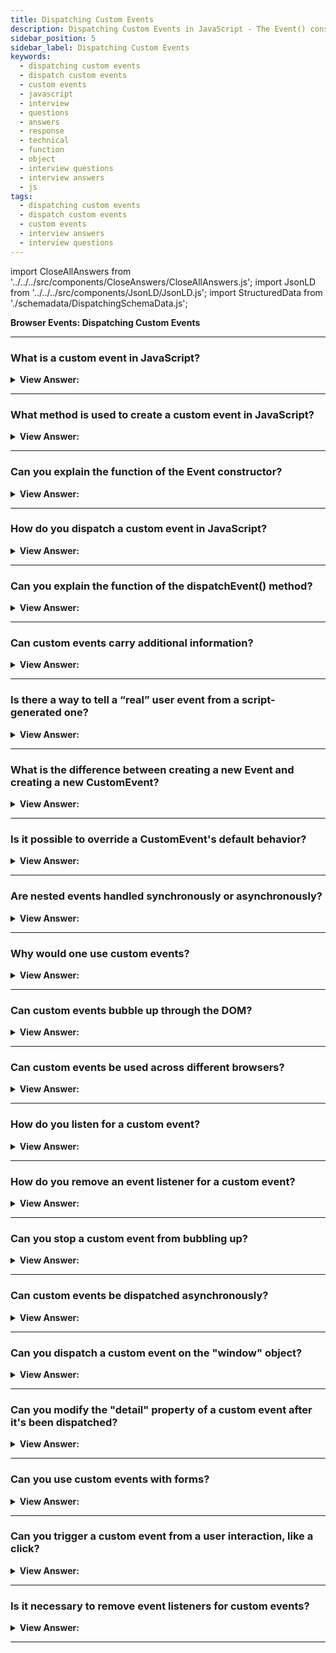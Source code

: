 ```yaml
---
title: Dispatching Custom Events
description: Dispatching Custom Events in JavaScript - The Event() constructor creates a new Event. - JavaScript Interview Questions & Answers
sidebar_position: 5
sidebar_label: Dispatching Custom Events
keywords:
  - dispatching custom events
  - dispatch custom events
  - custom events
  - javascript
  - interview
  - questions
  - answers
  - response
  - technical
  - function
  - object
  - interview questions
  - interview answers
  - js
tags:
  - dispatching custom events
  - dispatch custom events
  - custom events
  - interview answers
  - interview questions
---
```


import CloseAllAnswers from '../../../src/components/CloseAnswers/CloseAllAnswers.js';
import JsonLD from '../../../src/components/JsonLD/JsonLD.js';
import StructuredData from './schemadata/DispatchingSchemaData.js';

<JsonLD data={StructuredData} />

<head>
  <title>Dispatching Custom Events | JavaScript Phone Interview</title>
</head>

**Browser Events: Dispatching Custom Events**

<CloseAllAnswers />

---

### What is a custom event in JavaScript?

<details>
  <summary><strong>View Answer:</strong></summary>
  <div>
  <div><strong>Interview Response:</strong> A custom event is a user-defined event that can be created and dispatched to perform actions not covered by built-in events.
  </div>
  </div>
</details>

---

### What method is used to create a custom event in JavaScript?

<details>
  <summary><strong>View Answer:</strong></summary>
  <div>
  <div><strong>Interview Response:</strong> The CustomEvent() constructor is used to create and initialize custom events in JavaScript. You can then dispatch these events using the dispatchEvent() method.
  </div><br />
  <div><strong className="codeExample">Code Example:</strong><br /><br />

  <div></div>

You can create custom events in JavaScript using the `CustomEvent` constructor. This allows you to define your own events that can carry custom data.

```javascript
// Create a custom event with the name 'myEvent'
let myEvent = new CustomEvent('myEvent', {
  detail: {
    message: 'This is my custom event!'
  }
});

// Dispatch the event
document.dispatchEvent(myEvent);
```

In this example, 'myEvent' is a custom event that carries data in its `detail` property. The data can be anything you want - in this case, an object with a `message` property.

You can listen for the custom event just like you would with standard events:

```javascript
document.addEventListener('myEvent', function(event) {
  console.log(event.detail.message); // Logs 'This is my custom event!'
});
```

When the 'myEvent' event is dispatched, the event listener logs the message stored in the event's `detail` property.

  </div>
  </div>
</details>

---

### Can you explain the function of the Event constructor?

<details>
  <summary><strong>View Answer:</strong></summary>
  <div>
  <div><strong>Interview Response:</strong> The Event() constructor creates a new Event. We can create custom events or act on built-in events, such as click, mousedown, etc. There are two arguments the event type (custom or built-in) and the options. The type is a DOMString representing the name of the event. The second argument is the option that includes the bubble, cancelable, and compose option properties, all set to false by default.</div><br />
  <div><strong>Technical Response:</strong> Built-in event classes form a hierarchy, like DOM element classes. The root is the built-in Event class, and the Event() constructor creates a new Event. We can create custom events or act on built-in events, such as click, mousedown, etc. There are two arguments the event type (custom or built-in) and the options. The type is a DOMString representing the name of the event. The second argument is the option that includes the bubble, cancelable, and composes option properties. Bubbles is a Boolean value that indicates whether the event bubbles; the default value is false. Cancelable is a Boolean that indicates whether or not the event cancels out. Composed is a Boolean that indicates whether the event triggers listeners outside of a shadow root, set to false by default.
  </div><br />
  <div><strong className="codeExample">Code Example:</strong><br /><br />

<strong>Syntax: </strong> const event = new Event("look", &#123;"bubbles":true, "cancelable":false&#125;);<br /><br />

  <div></div>

```js
// create a look event that bubbles up and cannot be canceled
const evt = new Event('look', { bubbles: true, cancelable: false });
document.dispatchEvent(evt);

// event can be dispatched from any element, not only the document
myDiv.dispatchEvent(evt);
```

  </div>
  </div>
</details>

---

### How do you dispatch a custom event in JavaScript?

<details>
  <summary><strong>View Answer:</strong></summary>
  <div>
  <div><strong>Interview Response:</strong> In JavaScript, a custom event is dispatched using the dispatchEvent() method.
  </div><br />
  <div><strong className="codeExample">Code Example:</strong><br /><br />

  <div></div>

```javascript
let event = new CustomEvent('myEvent', {detail: {key: 'value'}});
document.dispatchEvent(event);
```

This code creates and dispatches a custom event named 'myEvent'.

  </div>
  </div>
</details>

---

### Can you explain the function of the dispatchEvent() method?

<details>
  <summary><strong>View Answer:</strong></summary>
  <div>
  <div><strong>Interview Response:</strong> The `dispatchEvent()` method is used to dispatch an event to a target element. It triggers all listeners for that event type and returns a boolean indicating if the event was cancelled. After an event object gets created, we should “run” it on an element using the call elem.dispatchEvent(event). Then handlers react to it as if it were a regular browser event. If the event was created with the bubbles flag, it bubbles up.
    </div><br />
  <div><strong className="codeExample">Code Example:</strong><br /><br />

<strong>Syntax: </strong> elem.dispatchEvent(event);<br /><br />

  <div></div>

```html
<button id="elem" onclick="alert('Click!');">Auto-click</button>

<script>
  let event = new Event('click');
  elem.dispatchEvent(event);
</script>
```

  </div>
  </div>
</details>

---

### Can custom events carry additional information?

<details>
  <summary><strong>View Answer:</strong></summary>
  <div>
  <div><strong>Interview Response:</strong> Yes, custom events in JavaScript can carry additional information in the `detail` property when they're created with the `CustomEvent` constructor. This `detail` property can hold any kind of data.
  </div><br />
  <div><strong className="codeExample">Code Example:</strong><br /><br />

  <div></div>

```javascript
// Create a custom event 'userLogin' with additional data
let userLoginEvent = new CustomEvent('userLogin', {
  detail: {
    username: 'JohnDoe',
    timestamp: new Date()
  }
});

// Dispatch the event
document.dispatchEvent(userLoginEvent);
```

And then, you can listen for this event and access the data like this:

```javascript
// Listen for 'userLogin' event
document.addEventListener('userLogin', function(event) {
  console.log(`User ${event.detail.username} logged in at ${event.detail.timestamp}`);
});
```

In this example, when the 'userLogin' event is dispatched, the username and timestamp stored in the event's `detail` property are logged to the console.

  </div>
  </div>
</details>

---

### Is there a way to tell a “real” user event from a script-generated one?

<details>
  <summary><strong>View Answer:</strong></summary>
  <div>
  <div><strong>Interview Response:</strong> Yes, the isTrusted read-only property of the Event interface is a Boolean that is true when a user action generates the event and false when the event was created or modified by a script or dispatched via dispatchEvent() method.
    </div><br />
  <div><strong className="codeExample">Code Example:</strong><br /><br />

<strong>Syntax: </strong> let eventIsTrusted = event.isTrusted;<br /><br />

  <div></div>

```js
if (e.isTrusted) {
  /* The event is trusted */
} else {
  /* The event is not trusted */
}
```

  </div>
  </div>
</details>

---

### What is the difference between creating a new Event and creating a new CustomEvent?

<details>
  <summary><strong>View Answer:</strong></summary>
  <div>
  <div><strong>Interview Response:</strong> The CustomEvent constructor extends the Event constructor, adding the detail property, which allows passing custom data and aiding in resolving conflicts. The Event constructor doesn't have this additional functionality. In this case, it is the recommended approach. Besides, the event class describes “what kind of event” it is, and if the event is custom, we should use CustomEvent to be clear about it.</div><br />
  <div><strong>Technical Response:</strong> Technically, CustomEvent is the same as Event, with one exception. In the second argument (object), we can add property details for any custom information we want to pass with the event. The detail property can have any data. Technically we could live without it because we can assign any properties to a regular new Event object after its creation. But CustomEvent provides the unique detail field to evade conflicts with other event properties. In this case, it is the recommended approach. Besides, the event class describes “what kind of event” it is, and if the event is custom, we should use CustomEvent to be clear about it.
  </div><br />
  <div><strong className="codeExample">Code Example:</strong><br /><br />

  <div></div>

```html
<h1 id="elem">Hello for John!</h1>

<script>
  // additional details come with the event to the handler
  elem.addEventListener('hello', function (event) {
    alert(event.detail.name);
  });

  elem.dispatchEvent(
    new CustomEvent('hello', {
      detail: { name: 'John' }, // special detail field
    })
  );
</script>
```

  </div>
  </div>
</details>

---

### Is it possible to override a CustomEvent's default behavior?

<details>
  <summary><strong>View Answer:</strong></summary>
  <div>
  <div><strong>Interview Response:</strong> Yes, if a CustomEvent is dispatched with the `cancelable` property set to `true`, its default behavior can be overridden using `preventDefault()`.
    </div><br />
  <div><strong>Technical Response:</strong> Yes, you can use event.preventDefault as you would with a regular Event. By calling event.preventDefault(), an event handler may signal that those actions should get canceled. In that case, the call to elem.dispatchEvent(event) returns false. And the code that dispatched it knows that it should not continue. Please note: the event must have the flag cancelable: true, otherwise the call event.preventDefault() is ignored.
    </div><br />
  <div><strong className="codeExample">Code Example:</strong><br /><br />

  <div></div>

```html
<pre id="rabbit">
  |\   /|
   \|_|/
   /. .\
  =\_Y_/=
   {>o<}
</pre>
<button onclick="hide()">Hide()</button>

<script>
  function hide() {
    let event = new CustomEvent('hide', {
      cancelable: true, // without that flag preventDefault doesn't work
    });
    if (!rabbit.dispatchEvent(event)) {
      alert('The action was prevented by a handler');
    } else {
      rabbit.hidden = true;
    }
  }

  rabbit.addEventListener('hide', function (event) {
    if (confirm('Call preventDefault?')) {
      event.preventDefault();
    }
  });
</script>
```

  </div>
  </div>
</details>

---

### Are nested events handled synchronously or asynchronously?

<details>
  <summary><strong>View Answer:</strong></summary>
  <div>
  <div><strong>Interview Response:</strong> Nested events in JavaScript are handled synchronously. The outer event will pause its execution until the nested (or inner) event has completed.
    </div><br />
  <div><strong>Technical Response:</strong> Nested events are handled synchronously by default. Usually, events get processed in a queue. If the browser is processing onclick and a new event occurs, e.g., the mouse moved, then handling is queued up, corresponding mousemove handlers call after onclick processing finishes. The notable exception is when one event is initiated from within another, e.g., using dispatchEvent. Such events are processed immediately: new event handlers get called, and the current handling is resumed. However, you can implement asynchronous behavior explicitly by using setTimeout method.
    </div><br />
  <div><strong className="codeExample">Code Example:</strong><br /><br />

  <div></div>

```html
<button id="menu">Menu (click me)</button>

<script>
  menu.onclick = function () {
    alert(1);

    menu.dispatchEvent(
      new CustomEvent('menu-open', {
        bubbles: true,
      })
    );

    alert(2);
  };

  // triggers between 1 and 2
  document.addEventListener('menu-open', () => alert('nested'));
</script>
```

  </div>
  </div>
</details>

---

### Why would one use custom events?

<details>
  <summary><strong>View Answer:</strong></summary>
  <div>
  <div><strong>Interview Response:</strong> Custom events are used to decouple components in a JavaScript application, allowing them to communicate and synchronize actions without directly depending on each other, thus enhancing code maintainability and readability.
  </div>
  </div>
</details>

---

### Can custom events bubble up through the DOM?

<details>
  <summary><strong>View Answer:</strong></summary>
  <div>
  <div><strong>Interview Response:</strong> Yes, custom events in JavaScript can bubble up through the DOM if the `bubbles` property is set to `true` in the options object when creating the event.
  </div><br />
  <div><strong className="codeExample">Code Example:</strong> Showing a custom event bubbling up through the DOM.<br /><br />

  <div></div>

```javascript
// Create a custom event 'myEvent' with bubbles set to true
let myEvent = new CustomEvent('myEvent', {
  bubbles: true,
  detail: { message: 'This is my custom event!' }
});

// Add an event listener to the parent element
document.querySelector('#parent').addEventListener('myEvent', function(event) {
  console.log('Parent received:', event.detail.message);
});

// Dispatch the event on the child element
document.querySelector('#child').dispatchEvent(myEvent);

// Assuming HTML structure like:
// <div id="parent">
//   <div id="child"></div>
// </div>
```

In this example, the 'myEvent' event is dispatched on the child element. Because the `bubbles` property is set to `true`, the event bubbles up to the parent element. The parent's event listener then logs the message stored in the event's `detail` property.

  </div>
  </div>
</details>

---

### Can custom events be used across different browsers?

<details>
  <summary><strong>View Answer:</strong></summary>
  <div>
  <div><strong>Interview Response:</strong> Yes, custom events are part of the standard DOM API and are supported across all modern browsers, including Chrome, Firefox, Safari, and Edge.
  </div>
  </div>
</details>

---

### How do you listen for a custom event?

<details>
  <summary><strong>View Answer:</strong></summary>
  <div>
  <div><strong>Interview Response:</strong> You can listen for a custom event using the `addEventListener()` method.</div><br />
  <div><strong className="codeExample">Code Example:</strong><br /><br />

  <div></div>

```js
document.addEventListener('myEvent', function(e) {
  // handle the event
});
```

  </div>
  </div>
</details>

---

### How do you remove an event listener for a custom event?

<details>
  <summary><strong>View Answer:</strong></summary>
  <div>
  <div><strong>Interview Response:</strong> The `removeEventListener()` method is used to stop listening to a custom event.</div><br />
  <div><strong className="codeExample">Code Example:</strong><br /><br />

  <div></div>

```js
function handler(e) { /*...*/ }
document.addEventListener('myEvent', handler);
// ...
document.removeEventListener('myEvent', handler);
```

  </div>
  </div>
</details>

---

### Can you stop a custom event from bubbling up?

<details>
  <summary><strong>View Answer:</strong></summary>
  <div>
  <div><strong>Interview Response:</strong> Yes, you can stop a custom event from bubbling up in JavaScript by calling the stopPropagation() method within the event handler for that custom event.</div><br />
  <div><strong className="codeExample">Code Example:</strong><br /><br />

  <div></div>

```javascript
document.addEventListener('myEvent', function(e) {
  e.stopPropagation(); // stops the event from bubbling up
  // handle the event
});

let event = new CustomEvent('myEvent', {bubbles: true});
document.dispatchEvent(event);
```

In this case, if 'myEvent' is dispatched on a child element, it will not bubble up to the document.

  </div>
  </div>
</details>

---

### Can custom events be dispatched asynchronously?

<details>
  <summary><strong>View Answer:</strong></summary>
  <div>
  <div><strong>Interview Response:</strong> Yes, custom events can be dispatched asynchronously using JavaScript's asynchronous functions, like `setTimeout`, `setInterval`, or inside a Promise or an async function.
  </div><br />
  <div><strong className="codeExample">Code Example:</strong> dispatching a custom event asynchronously with `setTimeout`.<br /><br />

  <div></div>

```javascript
// Create a custom event 'myEvent' with additional data
let myEvent = new CustomEvent('myEvent', {
  detail: {
    message: 'This is my custom event!'
  }
});

// Listen for 'myEvent' event
document.addEventListener('myEvent', function(event) {
  console.log(event.detail.message);
});

// Dispatch the event asynchronously
setTimeout(function() {
  document.dispatchEvent(myEvent);
}, 2000); // Dispatch event after 2 seconds
```

In this example, the 'myEvent' custom event is dispatched asynchronously 2 seconds after the script runs. When the event is dispatched, the message 'This is my custom event!' is logged to the console.

  </div>
  </div>
</details>

---

### Can you dispatch a custom event on the "window" object?

<details>
  <summary><strong>View Answer:</strong></summary>
  <div>
  <div><strong>Interview Response:</strong> Yes, you can dispatch a custom event on the `window` object using the `dispatchEvent()` method, just like with any other EventTarget in JavaScript.
  </div><br />
  <div><strong className="codeExample">Code Example:</strong> custom event being dispatched on the `window` object<br /><br />

  <div></div>

```javascript
// Create a custom event 'myEvent' with additional data
let myEvent = new CustomEvent('myEvent', {
  detail: {
    message: 'This is my custom event!'
  }
});

// Listen for 'myEvent' event on window
window.addEventListener('myEvent', function(event) {
  console.log(event.detail.message);
});

// Dispatch the event on window
window.dispatchEvent(myEvent);
```

In this example, the 'myEvent' custom event is dispatched on the `window` object. When the event is dispatched, the message 'This is my custom event!' is logged to the console.

  </div>
  </div>
</details>

---

### Can you modify the "detail" property of a custom event after it's been dispatched?

<details>
  <summary><strong>View Answer:</strong></summary>
  <div>
  <div><strong>Interview Response:</strong> No, you cannot modify the `detail` property of a custom event after it has been dispatched. The `detail` property is read-only after the event is created.
  </div>
  </div>
</details>

---

### Can you use custom events with forms?

<details>
  <summary><strong>View Answer:</strong></summary>
  <div>
  <div><strong>Interview Response:</strong> Yes, you can use custom events with forms in JavaScript. For example, you can dispatch a custom event when form data changes, validating input, or upon form submission.
  </div><br />
  <div><strong className="codeExample">Code Example:</strong><br /><br />

  <div></div>

```javascript
let form = document.querySelector('form');

form.addEventListener('submit', function(e) {
  e.preventDefault();
  let event = new CustomEvent('formSubmitted', { 
    detail: {
      formData: new FormData(form)
    }
  });
  form.dispatchEvent(event);
});

form.addEventListener('formSubmitted', function(e) {
  // handle form submission...
  console.log('Form was submitted with data: ', e.detail.formData);
});
```

In this example, a 'formSubmitted' custom event is dispatched when the form is submitted. The event carries the form data in its `detail` property.

  </div>
  </div>
</details>

---

### Can you trigger a custom event from a user interaction, like a click?

<details>
  <summary><strong>View Answer:</strong></summary>
  <div>
  <div><strong>Interview Response:</strong> Yes, a custom event can be dispatched in response to a user interaction, like a click. In the event handler for the click, call dispatchEvent() with the custom event.
  </div>
  </div>
</details>

---

### Is it necessary to remove event listeners for custom events?

<details>
  <summary><strong>View Answer:</strong></summary>
  <div>
  <div><strong>Interview Response:</strong> It's good practice to remove listeners when they're no longer needed to prevent memory leaks.
  </div><br />
  <div><strong className="codeExample">Code Example:</strong><br /><br />

  <div></div>

```javascript
// Create a custom event 'myEvent' with additional data
let myEvent = new CustomEvent('myEvent', {
  detail: {
    message: 'This is my custom event!'
  }
});

// Define the event listener function
function customEventHandler(event) {
  console.log(event.detail.message);
}

// Add the event listener
window.addEventListener('myEvent', customEventHandler);

// Dispatch the event on window
window.dispatchEvent(myEvent);

// Remove the event listener
window.removeEventListener('myEvent', customEventHandler);

// Try to dispatch the event again
window.dispatchEvent(myEvent); // Nothing will be logged to the console this time because the event listener was removed.
```

In this example, we first create the event, then define the event listener function, and add the listener. We dispatch the event, and the message 'This is my custom event!' gets logged to the console. Then we remove the event listener, and when we dispatch the event again, nothing is logged to the console because the event listener has been removed.

  </div>
  </div>
</details>

---
